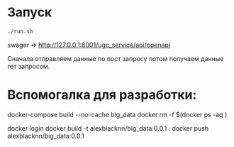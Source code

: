 # Запуск

```bash
./run.sh
```


swager => 
http://127.0.0.1:8001/ugc_service/api/openapi 

Сначала отправляем данные по пост запросу потом получаем данные гет запросом.


# Вспомогалка для разработки:
docker-compose build --no-cache big_data
docker rm -f $(docker ps -aq )


docker login
docker build -t alexblacknn/big_data:0.0.1 .
docker push alexblacknn/big_data:0.0.1

